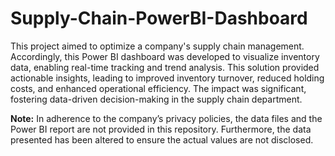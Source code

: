 # Supply-Chain-PowerBI-Dashboard

This project aimed to optimize a company's supply chain management. Accordingly, this Power BI dashboard was developed to visualize inventory data, enabling real-time tracking and trend analysis. This solution provided actionable insights, leading to improved inventory turnover, reduced holding costs, and enhanced operational efficiency. The impact was significant, fostering data-driven decision-making in the supply chain department.

**Note:** In adherence to the company’s privacy policies, the data files and the Power BI report are not provided in this repository. Furthermore, the data presented has been altered to ensure the actual values are not disclosed.
